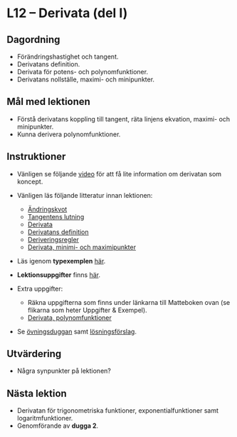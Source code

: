 # L12 – Derivata (del I)

## Dagordning
* Förändringshastighet och tangent.
* Derivatans definition.
* Derivata för potens- och polynomfunktioner.
* Derivatans nollställe, maximi- och minipunkter.

## Mål med lektionen
* Förstå derivatans koppling till tangent, räta linjens ekvation, maximi- och minipunkter.
* Kunna derivera polynomfunktioner.

## Instruktioner
* Vänligen se följande [video](https://www.youtube.com/watch?v=N2PpRnFqnqY) för att få lite information om derivatan som koncept.

* Vänligen läs följande litteratur innan lektionen:
    * [Ändringskvot](https://www.matteboken.se/lektioner/matte-3/derivata/andringskvot)
    * [Tangentens lutning](https://www.matteboken.se/lektioner/matte-3/derivata/tangentens-lutning)
    * [Derivata](https://www.matteboken.se/lektioner/matte-3/derivata/derivata)
    * [Derivatans definition](https://www.matteboken.se/lektioner/matte-3/derivata/derivatans-h-definition)
    * [Deriveringsregler](https://www.matteboken.se/lektioner/matte-3/derivata/deriveringsregler)
    * [Derivata, minimi- och maximipunkter](https://www.matteboken.se/lektioner/matte-3/derivatan-och-grafen/storsta-och-minsta-varde#!/)

* Läs igenom **typexemplen** [här](./docs/L12_examples.pdf).
* **Lektionsuppgifter** finns [här](./docs/L12_exercises.md).

* Extra uppgifter: 
    * Räkna uppgifterna som finns under länkarna till Matteboken ovan (se flikarna som heter Uppgifter & Exempel).
    * [Derivata, polynomfunktioner](./docs/L12_derivate_polynomial_functions.pdf)

* Se [övningsduggan](./docs/practice_test/questions.pdf) samt [lösningsförslag](./docs/practice_test/solutions.pdf).

## Utvärdering
* Några synpunkter på lektionen?

## Nästa lektion
* Derivatan för trigonometriska funktioner, exponentialfunktioner samt logaritmfunktioner.
* Genomförande av **dugga 2**.